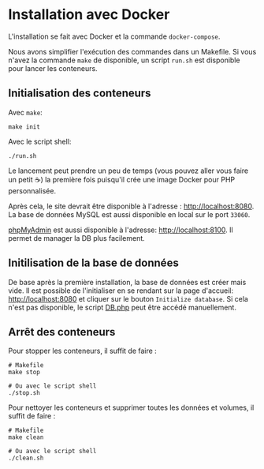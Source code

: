 # Installation avec Docker

L'installation se fait avec Docker et la commande `docker-compose`.

Nous avons simplifier l'exécution des commandes dans un Makefile. Si vous n'avez la commande `make` de disponible, un script `run.sh` est disponible pour lancer les conteneurs.

## Initialisation des conteneurs

Avec `make`:
```shell
make init
```

Avec le script shell:
```
./run.sh
```

Le lancement peut prendre un peu de temps (vous pouvez aller vous faire un petit :coffee:) la première fois puisqu'il crée une image Docker pour PHP personnalisée.

Après cela, le site devrait être disponible à l'adresse : [http://localhost:8080](http://localhost:8080). La base de données MySQL est aussi disponible en local sur le port `33060`.

[phpMyAdmin]() est aussi disponible à l'adresse: [http://localhost:8100](http://localhost:8100). Il permet de manager la DB plus facilement.

## Initilisation de la base de données

De base après la première installation, la base de données est créer mais vide. Il est possible de l'initialiser en se rendant sur la page d'accueil: [http://localhost:8080](http://localhost:8080) et cliquer sur le bouton `Initialize database`. Si cela n'est pas disponible, le script [DB.php](http://localhost:8080/DB.php) peut être accédé manuellement.

## Arrêt des conteneurs

Pour stopper les conteneurs, il suffit de faire :
```shell
# Makefile
make stop

# Ou avec le script shell
./stop.sh
```

Pour nettoyer les conteneurs et supprimer toutes les données et volumes, il suffit de faire :
```shell
# Makefile
make clean

# Ou avec le script shell
./clean.sh
```